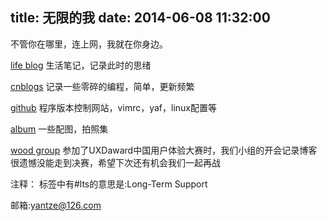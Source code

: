 title: 无限的我
date: 2014-06-08 11:32:00
---
不管你在哪里，连上网，我就在你身边。

[life blog](http://life.vastiny.com)
生活笔记，记录此时的思绪

[cnblogs](http://cnblogs.com/vastiny)
记录一些零碎的编程，简单，更新频繁

[github](https://github.com/yantze)
程序版本控制网站，vimrc，yaf，linux配置等

[album](http://life.vastiny.com/album)
一些配图，拍照集

[wood group](http://wood.vastiny.com)
参加了UXDaward中国用户体验大赛时，我们小组的开会记录博客
很遗憾没能走到决赛，希望下次还有机会我们一起再战



注释：
标签中有#lts的意思是:Long-Term Support

邮箱:yantze@126.com
<script>
console.log("%cVastiny","font-family:Arial; font-size:124px; font-weight:bold; color:#bada55; background:#222; -webkit-text-stroke:1px black;");
</script>
